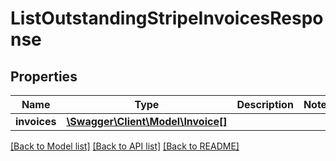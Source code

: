 # ListOutstandingStripeInvoicesResponse

## Properties
Name | Type | Description | Notes
------------ | ------------- | ------------- | -------------
**invoices** | [**\Swagger\Client\Model\Invoice[]**](Invoice.md) |  | 

[[Back to Model list]](../../README.md#documentation-for-models) [[Back to API list]](../../README.md#documentation-for-api-endpoints) [[Back to README]](../../README.md)


